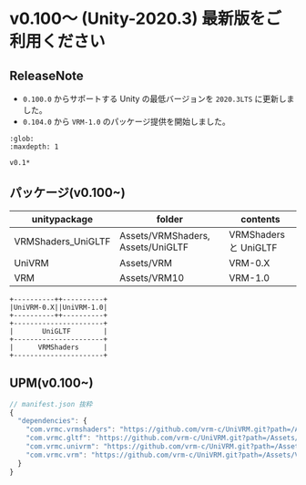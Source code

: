 # v0.100～ (Unity-2020.3) 最新版をご利用ください

## ReleaseNote

* `0.100.0` からサポートする Unity の最低バージョンを `2020.3LTS` に更新しました。
* `0.104.0` から `VRM-1.0` のパッケージ提供を開始しました。

```{toctree}
:glob:
:maxdepth: 1
 
v0.1*
```

## パッケージ(v0.100~)

| unitypackage       | folder                            | contents              |
|--------------------|-----------------------------------|-----------------------|
| VRMShaders_UniGLTF | Assets/VRMShaders, Assets/UniGLTF | VRMShaders と UniGLTF |
| UniVRM             | Assets/VRM                        | VRM-0.X               |
| VRM                | Assets/VRM10                      | VRM-1.0               |

```
+----------++----------+
|UniVRM-0.X||UniVRM-1.0|
+----------++----------+
+----------------------+
|       UniGLTF        |
+----------------------+
|      VRMShaders      |
+----------------------+
```

## UPM(v0.100~)

```js
// manifest.json 抜粋
{
  "dependencies": {
    "com.vrmc.vrmshaders": "https://github.com/vrm-c/UniVRM.git?path=/Assets/VRMShaders#v0.105.0",
    "com.vrmc.gltf": "https://github.com/vrm-c/UniVRM.git?path=/Assets/UniGLTF#v0.105.0",
    "com.vrmc.univrm": "https://github.com/vrm-c/UniVRM.git?path=/Assets/VRM#v0.105.0",
    "com.vrmc.vrm": "https://github.com/vrm-c/UniVRM.git?path=/Assets/VRM10#v0.105.0",
  }
}
```
